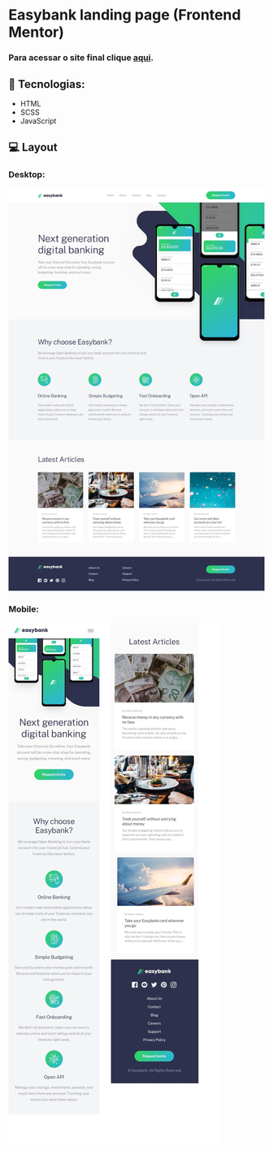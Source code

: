 # Easybank landing page (Frontend Mentor)

### Para acessar o site final clique [aqui]().

## 🚀 Tecnologias:

- HTML
- SCSS
- JavaScript

## 💻 Layout

### Desktop:

![Desktop design preview for the Easybank landing page](https://github.com/gabrielalimact/easybank-landingpage/blob/main/images/desktop-design.jpg?raw=true)

### Mobile:

![Mobile design preview for the Easybank landing page coding challenge](https://github.com/gabrielalimact/easybank-landingpage/blob/main/images/mobile-design.jpg?raw=true)

